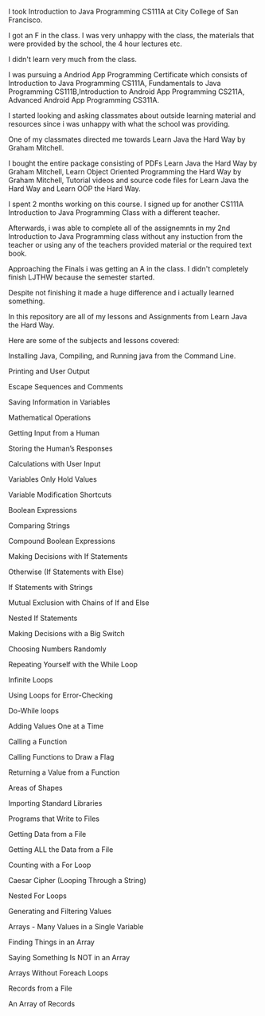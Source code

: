 I took Introduction to Java Programming CS111A at City College of San Francisco. 

I got an F in the class. I was very unhappy with the class, the materials that were provided by the school, the 4 hour lectures etc. 

I didn't learn very much from the class. 

I was pursuing a Andriod App Programming Certificate which consists of Introduction to Java Programming CS111A, Fundamentals to Java Programming CS111B,Introduction to Android App Programming CS211A, Advanced Android App Programming CS311A. 

I started looking and asking classmates about outside learning material and resources since i was unhappy with what the school was providing. 

One of my classmates directed me towards Learn Java the Hard Way by Graham Mitchell. 

I bought the entire package consisting of PDFs Learn Java the Hard Way by Graham Mitchell, Learn Object Oriented Programming the Hard Way by Graham Mitchell, Tutorial videos and source code files for Learn Java the Hard Way and Learn OOP the Hard Way. 

I spent 2 months working on this course. I signed up for another CS111A Introduction to Java Programming Class with a different teacher. 

Afterwards, i was able to complete all of the assignemnts in my 2nd Introduction to Java Programming class without any instuction from the teacher or using any of the teachers provided material or the required text book. 

Approaching the Finals i was getting an A in the class. I didn't completely finish LJTHW because the semester started. 

Despite not finishing it made a huge difference and i actually learned something. 

In this repository are all of my lessons and Assignments from Learn Java the Hard Way. 

Here are some of the subjects and lessons covered: 

Installing Java, Compiling, and Running java from the Command Line. 

Printing and User Output  

Escape Sequences and Comments 

Saving Information in Variables 

Mathematical Operations 

Getting Input from a Human 

Storing the Human’s Responses 

Calculations with User Input 

Variables Only Hold Values 

Variable Modification Shortcuts 

Boolean Expressions  

Comparing Strings 

Compound Boolean Expressions

Making Decisions with If Statements 

Otherwise (If Statements with Else)  

If Statements with Strings

Mutual Exclusion with Chains of If and Else  

Nested If Statements 

Making Decisions with a Big Switch 

Choosing Numbers Randomly 

Repeating Yourself with the While Loop  

Infinite Loops 

Using Loops for Error-Checking 

Do-While loops 

Adding Values One at a Time  

Calling a Function

Calling Functions to Draw a Flag  

Returning a Value from a Function  

Areas of Shapes

Importing Standard Libraries

Programs that Write to Files

Getting Data from a File 

Getting ALL the Data from a File   

Counting with a For Loop 

Caesar Cipher (Looping Through a String) 

Nested For Loops 

Generating and Filtering Values

Arrays - Many Values in a Single Variable 

Finding Things in an Array  

Saying Something Is NOT in an Array

Arrays Without Foreach Loops 

Records from a File 

An Array of Records  
